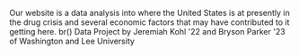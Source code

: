 Our website is a data analysis into where the United States is at presently in the drug crisis and several economic factors that may have contributed to it getting here.
br()
Data Project by Jeremiah Kohl '22 and Bryson Parker '23 of Washington and Lee University

